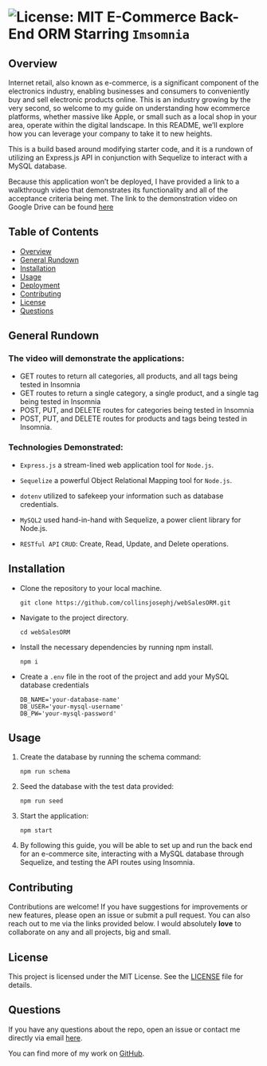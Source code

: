 #  ![License: MIT](https://img.shields.io/badge/License-MIT-yellow.svg) E-Commerce Back-End ORM Starring `Imsomnia`  

## Overview

Internet retail, also known as e-commerce, is a significant component of the electronics industry, enabling businesses and consumers to conveniently buy and sell electronic products online. This is an industry growing by the very second, so welcome to my guide on understanding how ecommerce platforms, whether massive like Apple, or small such as a local shop in your area, operate within the digital landscape. In this README, we’ll explore how you can leverage your company to take it to new heights. 

This is a build based around modifying starter code, and it is a rundown of utilizing an Express.js API in conjunction with Sequelize to interact with a MySQL database.

Because this application won’t be deployed, I have provided a link to a walkthrough video that demonstrates its functionality and all of the acceptance criteria being met. The link to the demonstration video on Google Drive can be found [here]()

## Table of Contents

- [Overview](#overview)
- [General Rundown](#General)
- [Installation](#installation)
- [Usage](#usage)
- [Deployment](#deployment)
- [Contributing](#contributing)
- [License](#license)
- [Questions](#questions)

## General Rundown

### The video will demonstrate the applications:
- GET routes to return all categories, all products, and all tags being tested in Insomnia
- GET routes to return a single category, a single product, and a single tag being tested in Insomnia
- POST, PUT, and DELETE routes for categories being tested in Insomnia
- POST, PUT, and DELETE routes for products and tags being tested in Insomnia.

### Technologies Demonstrated:

- `Express.js` a stream-lined web application tool for `Node.js`. 
- `Sequelize` a powerful Object Relational Mapping tool for `Node.js`.
- `dotenv` utilized to safekeep your information such as database credentials.
- `MySQL2` used hand-in-hand with Sequelize, a power client library for Node.js.

- `RESTful API` `CRUD`: Create, Read, Update, and Delete operations.
  
## Installation

- Clone the repository to your local machine.
  
  ```
  git clone https://github.com/collinsjosephj/webSalesORM.git
  ```
- Navigate to the project directory.
  
  ```
  cd webSalesORM
  ```
- Install the necessary dependencies by running npm install.

  ```
  npm i
  ```
  
- Create a `.env` file in the root of the project and add your MySQL database credentials
  
  ```
  DB_NAME='your-database-name'
  DB_USER='your-mysql-username'
  DB_PW='your-mysql-password'
  ```
  
## Usage

1. Create the database by running the schema command:
   ```
   npm run schema
   ```

2. Seed the database with the test data provided:
   ```
   npm run seed
   ```
3. Start the application:
   ```
   npm start
   ```

4. By following this guide, you will be able to set up and run the back end for an e-commerce site, interacting with a MySQL database through Sequelize, and testing the API routes using Insomnia.

## Contributing

Contributions are welcome! If you have suggestions for improvements or new features, please open an issue or submit a pull request. You can also reach out to me via the links provided below. I would absolutely **love** to collaborate on any and all projects, big and small.

## License

This project is licensed under the MIT License. See the [LICENSE](https://github.com/collinsjosephj/webSalesORM/blob/main/LICENSE) file for details. 

## Questions

If you have any questions about the repo, open an issue or contact me directly via email [here](mailto:collinsjosephj@gmail.com). 

You can find more of my work on [GitHub](https://github.com/collinsjosephj@gmail.com).




